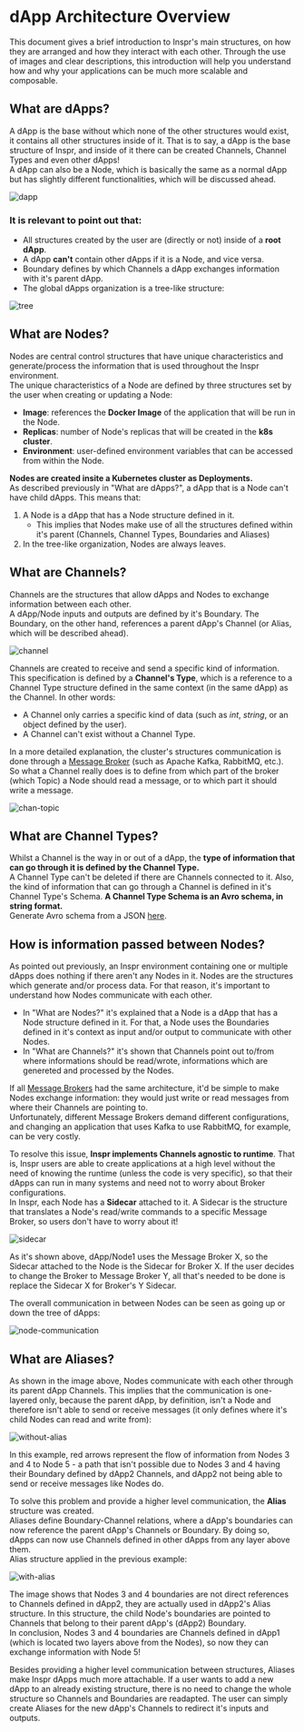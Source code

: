 # dApp Architecture Overview
This document gives a brief introduction to Inspr's main structures, on how they are arranged and how they interact with each other. Through the use of images and clear descriptions, this introduction will help you understand how and why your applications can be much more scalable and composable.

## What are dApps?  
A dApp is the base without which none of the other structures would exist, it contains all other structures inside of it. That is to say, a dApp is the base structure of Inspr, and inside of it there can be created Channels, Channel Types and even other dApps!  
A dApp can also be a Node, which is basically the same as a normal dApp but has slightly different functionalities, which will be discussed ahead.

![dapp](img/dapp-struct.png)

### It is relevant to point out that:
- All structures created by the user are (directly or not) inside of a **root dApp**.  
- A dApp **can't** contain other dApps if it is a Node, and vice versa.
- Boundary defines by which Channels a dApp exchanges information with it's parent dApp.
- The global dApps organization is a tree-like structure:  

![tree](img/dapp-tree.png)  

## What are Nodes?
Nodes are central control structures that have unique characteristics and generate/process the information that is used throughout the Inspr environment.  
The unique characteristics of a Node are defined by three structures set by the user when creating or updating a Node:
- **Image**: references the **Docker Image** of the application that will be run in the Node.
- **Replicas**: number of Node's replicas that will be created in the **k8s cluster**.
- **Environment**: user-defined environment variables that can be accessed from within the Node.  

**Nodes are created insite a Kubernetes cluster as Deployments.**  
As described previously in "What are dApps?", a dApp that is a Node can't have child dApps. This means that:
1) A Node is a dApp that has a Node structure defined in it.
    - This implies that Nodes make use of all the structures defined within it's parent (Channels, Channel Types, Boundaries and Aliases)
2) In the tree-like organization, Nodes are always leaves.


## What are Channels?  
Channels are the structures that allow dApps and Nodes to exchange information between each other.  
A dApp/Node inputs and outputs are defined by it's Boundary. The Boundary, on the other hand, references a parent dApp's Channel (or Alias, which will be described ahead).

![channel](img/chan-func.png)  

Channels are created to receive and send a specific kind of information. This specification is defined by a **Channel's Type**, which is a reference to a Channel Type structure defined in the same context (in the same dApp) as the Channel. In other words:
- A Channel only carries a specific kind of data (such as *int*, *string*, or an object defined by the user).
- A Channel can't exist without a Channel Type.  

In a more detailed explanation, the cluster's structures communication is done through a [Message Broker](https://en.wikipedia.org/wiki/Message_broker) (such as Apache Kafka, RabbitMQ, etc.). So what a Channel really does is to define from which part of the broker (which Topic) a Node should read a message, or to which part it should write a message.  

![chan-topic](img/chan-topic.jpg)

## What are Channel Types?
Whilst a Channel is the way in or out of a dApp, the **type of information that can go through it is defined by the Channel Type.**  
A Channel Type can't be deleted if there are Channels connected to it.
Also, the kind of information that can go through a Channel is defined in it's Channel Type's Schema. **A Channel Type Schema is an Avro schema, in string format.**  
Generate Avro schema from a JSON [here](https://toolslick.com/generation/metadata/avro-schema-from-json).

## How is information passed between Nodes?
As pointed out previously, an Inspr environment containing one or multiple dApps does nothing if there aren't any Nodes in it. Nodes are the structures which generate and/or process data. For that reason, it's important to understand how Nodes communicate with each other.  
- In "What are Nodes?" it's explained that a Node is a dApp that has a Node structure defined in it. For that, a Node uses the Boundaries defined in it's context as input and/or output to communicate with other Nodes.
- In "What are Channels?" it's shown that Channels point out to/from where informations should be read/wrote, informations which are genereted and processed by the Nodes.  

If all [Message Brokers](https://en.wikipedia.org/wiki/Message_broker) had the same architecture, it'd be simple to make Nodes exchange information: they would just write or read messages from where their Channels are pointing to.  
Unfortunately, different Message Brokers demand different configurations, and changing an application that uses Kafka to use RabbitMQ, for example, can be very costly.  

To resolve this issue, **Inspr implements Channels agnostic to runtime**. That is, Inspr users are able to create applications at a high level without the need of knowing the runtime (unless the code is very specific), so that their dApps can run in many systems and need not to worry about Broker configurations.  
In Inspr, each Node has a **Sidecar** attached to it. A Sidecar is the structure that translates a Node's read/write commands to a specific Message Broker, so users don't have to worry about it!  

![sidecar](img/sidecar.jpg)  

As it's shown above, dApp/Node1 uses the Message Broker X, so the Sidecar attached to the Node is the Sidecar for Broker X. If the user decides to change the Broker to Message Broker Y, all that's needed to be done is replace the Sidecar X for Broker's Y Sidecar.

The overall communication in between Nodes can be seen as going up or down the tree of dApps:

![node-communication](img/node-comm.jpg)

## What are Aliases?
As shown in the image above, Nodes communicate with each other through its parent dApp Channels. This implies that the communication is one-layered only, because the parent dApp, by definition, isn't a Node and therefore isn't able to send or receive messages (it only defines where it's child Nodes can read and write from):

![without-alias](img/no-alias.jpg)  

In this example, red arrows represent the flow of information from Nodes 3 and 4 to Node 5 - a path that isn't possible due to Nodes 3 and 4 having their Boundary defined by dApp2 Channels, and dApp2 not being able to send or receive messages like Nodes do.  

To solve this problem and provide a higher level communication, the **Alias** structure was created.  
Aliases define Boundary-Channel relations, where a dApp's boundaries can now reference the parent dApp's Channels or Boundary. By doing so, dApps can now use Channels defined in other dApps from any layer above them.  
Alias structure applied in the previous example:  


![with-alias](img/alias.jpg)  

The image shows that Nodes 3 and 4 boundaries are not direct references to Channels defined in dApp2, they are actually used in dApp2's Alias structure. In this structure, the child Node's boundaries are pointed to Channels that belong to their parent dApp's (dApp2) Boundary.  
In conclusion, Nodes 3 and 4 boundaries are Channels defined in dApp1 (which is located two layers above from the Nodes), so now they can exchange information with Node 5!

Besides providing a higher level communication between structures, Aliases make Inspr dApps much more attachable. If a user wants to add a new dApp to an already existing structure, there is no need to change the whole structure so Channels and Boundaries are readapted. The user can simply create Aliases for the new dApp's Channels to redirect it's inputs and outputs.